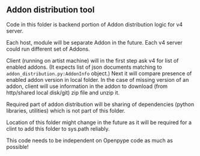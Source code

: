 Addon distribution tool
------------------------

Code in this folder is backend portion of Addon distribution logic for v4 server.

Each host, module will be separate Addon in the future. Each v4 server could run different set of Addons.

Client (running on artist machine) will in the first step ask v4 for list of enabled addons.
(It expects list of json documents matching to `addon_distribution.py:AddonInfo` object.)
Next it will compare presence of enabled addon version in local folder. In the case of missing version of
an addon, client will use information in the addon to download (from http/shared local disk/git) zip file
and unzip it.

Required part of addon distribution will be sharing of dependencies (python libraries, utilities) which is not part of this folder.

Location of this folder might change in the future as it will be required for a clint to add this folder to sys.path reliably.

This code needs to be independent on Openpype code as much as possible!
